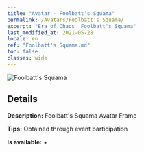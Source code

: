 ```yaml
---
title: "Avatar - Foolbatt's Squama"
permalink: /Avatars/Foolbatt's Squama/
excerpt: "Era of Chaos  Foolbatt's Squama"
last_modified_at: 2021-05-28
locale: en
ref: "Foolbatt's Squama.md"
toc: false
classes: wide
---
```

 ![Foolbatt's Squama](/images/a/avatarFrame_83.png)

## Details

 **Description:** Foolbatt's Squama Avatar Frame 

 **Tips:** Obtained through event participation 

 **Is available:**  + 

